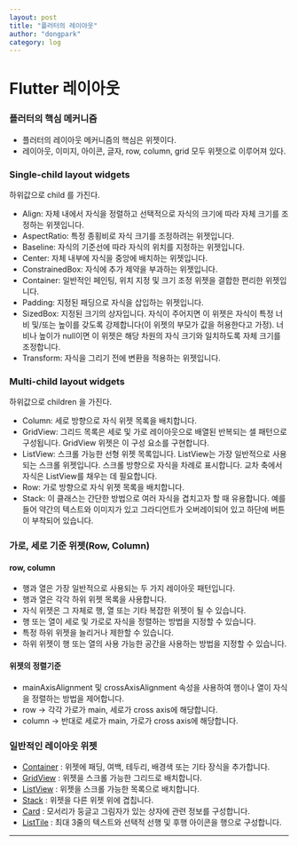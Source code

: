 ```yaml
---
layout: post
title: "플러터의 레이아웃"
author: "dongpark"
category: log
---
```

# Flutter 레이아웃
### 플러터의 핵심 메커니즘
* 플러터의 레이아웃 메커니즘의 핵심은 위젯이다.
* 레이아웃, 이미지, 아이콘, 글자, row, column, grid 모두 위젯으로 이루어져 있다.

### Single-child layout widgets
하위값으로 child 를 가진다.
* Align: 자체 내에서 자식을 정렬하고 선택적으로 자식의 크기에 따라 자체 크기를 조정하는 위젯입니다.
* AspectRatio: 특정 종횡비로 자식 크기를 조정하려는 위젯입니다.
* Baseline: 자식의 기준선에 따라 자식의 위치를 지정하는 위젯입니다.
* Center: 자체 내부에 자식을 중앙에 배치하는 위젯입니다.
* ConstrainedBox: 자식에 추가 제약을 부과하는 위젯입니다.
* Container: 일반적인 페인팅, 위치 지정 및 크기 조정 위젯을 결합한 편리한 위젯입니다.
* Padding: 지정된 패딩으로 자식을 삽입하는 위젯입니다.
* SizedBox: 지정된 크기의 상자입니다. 자식이 주어지면 이 위젯은 자식이 특정 너비 및/또는 높이를 갖도록 강제합니다(이 위젯의 부모가 값을 허용한다고 가정). 너비나 높이가 null이면 이 위젯은 해당 차원의 자식 크기와 일치하도록 자체 크기를 조정합니다.
* Transform: 자식을 그리기 전에 변환을 적용하는 위젯입니다.

### Multi-child layout widgets
하위값으로 children 을 가진다.
* Column: 세로 방향으로 자식 위젯 목록을 배치합니다.
* GridView: 그리드 목록은 세로 및 가로 레이아웃으로 배열된 반복되는 셀 패턴으로 구성됩니다. GridView 위젯은 이 구성 요소를 구현합니다.
* ListView: 스크롤 가능한 선형 위젯 목록입니다. ListView는 가장 일반적으로 사용되는 스크롤 위젯입니다. 스크롤 방향으로 자식을 차례로 표시합니다. 교차 축에서 자식은 ListView를 채우는 데 필요합니다.
* Row: 가로 방향으로 자식 위젯 목록을 배치합니다.
* Stack: 이 클래스는 간단한 방법으로 여러 자식을 겹치고자 할 때 유용합니다. 예를 들어 약간의 텍스트와 이미지가 있고 그라디언트가 오버레이되어 있고 하단에 버튼이 부착되어 있습니다.

### 가로, 세로 기준 위젯(Row, Column)
#### row, column
* 행과 열은 가장 일반적으로 사용되는 두 가지 레이아웃 패턴입니다.
* 행과 열은 각각 하위 위젯 목록을 사용합니다.
* 자식 위젯은 그 자체로 행, 열 또는 기타 복잡한 위젯이 될 수 있습니다.
* 행 또는 열이 세로 및 가로로 자식을 정렬하는 방법을 지정할 수 있습니다.
* 특정 하위 위젯을 늘리거나 제한할 수 있습니다.
* 하위 위젯이 행 또는 열의 사용 가능한 공간을 사용하는 방법을 지정할 수 있습니다.

#### 위젯의 정렬기준
* mainAxisAlignment 및 crossAxisAlignment 속성을 사용하여 행이나 열이 자식을 정렬하는 방법을 제어합니다.
* row -> 각각 가로가 main, 세로가 cross axis에 해당합니다.
* column -> 반대로 세로가 main, 가로가 cross axis에 해당합니다.

### 일반적인 레이아웃 위젯
*  [Container](https://flutter-ko.dev/docs/development/ui/layout#container)  : 위젯에 패딩, 여백, 테두리, 배경색 또는 기타 장식을 추가합니다.
*  [GridView](https://flutter-ko.dev/docs/development/ui/layout#gridview)  : 위젯을 스크롤 가능한 그리드로 배치합니다.
*  [ListView](https://flutter-ko.dev/docs/development/ui/layout#listview)  : 위젯을 스크롤 가능한 목록으로 배치합니다.
*  [Stack](https://flutter-ko.dev/docs/development/ui/layout#stack)  : 위젯을 다른 위젯 위에 겹칩니다.
*  [Card](https://flutter-ko.dev/docs/development/ui/layout#card)  : 모서리가 둥글고 그림자가 있는 상자에 관련 정보를 구성합니다.
*  [ListTile](https://flutter-ko.dev/docs/development/ui/layout#listtile)  : 최대 3줄의 텍스트와 선택적 선행 및 후행 아이콘을 행으로 구성합니다.








---
